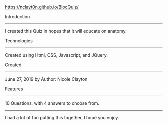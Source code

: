 https://nclayt0n.github.io/BlocQuiz/

Introduction 
____________
I created this Quiz in hopes that it will educate on anatomy. 

Technologies
____________
Created using Html, CSS, Javascript, and JQuery. 

Created
_______
June 27, 2019 by
Author: Nicole Clayton

Features
________
10 Questions, with 4 answers to choose from. 

_________
I had a lot of fun putting this together, I hope you enjoy.
